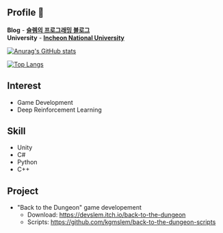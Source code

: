 ## Profile 👋

**Blog** - [**슬렘의 프로그래밍 블로그**](https://kgmslem.github.io/)  
**University** - [**Incheon National University**](https://www.inu.ac.kr/mbshome/mbs/inuengl/index.html)

<!--
**kgmslem/kgmslem** is a ✨ _special_ ✨ repository because its `README.md` (this file) appears on your GitHub profile.

Here are some ideas to get you started:

- 🔭 I’m currently working on ...
- 🌱 I’m currently learning ...
- 👯 I’m looking to collaborate on ...
- 🤔 I’m looking for help with ...
- 💬 Ask me about ...
- 📫 How to reach me: ...
- 😄 Pronouns: ...
- ⚡ Fun fact: ...
-->

[![Anurag's GitHub stats](https://github-readme-stats.vercel.app/api?username=kgmslem&count_private=true&include_all_commits=true&show_icons=true)](https://github.com/anuraghazra/github-readme-stats)

[![Top Langs](https://github-readme-stats.vercel.app/api/top-langs/?username=kgmslem&layout=compact)](https://github.com/anuraghazra/github-readme-stats)

## Interest

* Game Development
* Deep Reinforcement Learning

## Skill

* Unity
* C#
* Python
* C++

## Project

* "Back to the Dungeon" game developement
  * Download: https://devslem.itch.io/back-to-the-dungeon 
  * Scripts: https://github.com/kgmslem/back-to-the-dungeon-scripts
